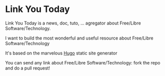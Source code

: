 # Link You Today

Link You Today is a news, doc, tuto, ... agregator about Free/Libre Software/Technology. 

I want to build the most wonderful and useful resource about Free/Libre Software/Technology

It's based on the marvelous [Hugo](https://gohugo.io/overview/introduction/) static site generator

You can send any link about Free/Libre Software/Technology: fork the repo and do a pull request!
